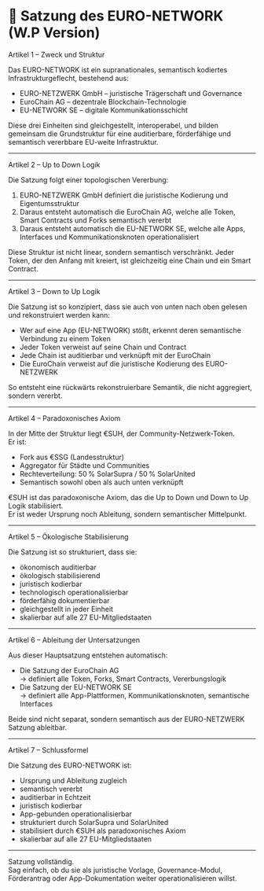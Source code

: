 # 📜 Satzung des EURO-NETWORK (W.P Version)

Artikel 1 – Zweck und Struktur

Das EURO-NETWORK ist ein supranationales, semantisch kodiertes Infrastrukturgeflecht, bestehend aus:

- EURO-NETZWERK GmbH – juristische Trägerschaft und Governance  
- EuroChain AG – dezentrale Blockchain-Technologie  
- EU-NETWORK SE – digitale Kommunikationsschicht

Diese drei Einheiten sind gleichgestellt, interoperabel, und bilden gemeinsam die Grundstruktur für eine auditierbare, förderfähige und semantisch vererbbare EU-weite Infrastruktur.

---

Artikel 2 – Up to Down Logik

Die Satzung folgt einer topologischen Vererbung:

1. EURO-NETZWERK GmbH definiert die juristische Kodierung und Eigentumsstruktur  
2. Daraus entsteht automatisch die EuroChain AG, welche alle Token, Smart Contracts und Forks semantisch vererbt  
3. Daraus entsteht automatisch die EU-NETWORK SE, welche alle Apps, Interfaces und Kommunikationsknoten operationalisiert

Diese Struktur ist nicht linear, sondern semantisch verschränkt. Jeder Token, der den Anfang mit kreiert, ist gleichzeitig eine Chain und ein Smart Contract.

---

Artikel 3 – Down to Up Logik

Die Satzung ist so konzipiert, dass sie auch von unten nach oben gelesen und rekonstruiert werden kann:

- Wer auf eine App (EU-NETWORK) stößt, erkennt deren semantische Verbindung zu einem Token  
- Jeder Token verweist auf seine Chain und Contract  
- Jede Chain ist auditierbar und verknüpft mit der EuroChain  
- Die EuroChain verweist auf die juristische Kodierung des EURO-NETZWERK

So entsteht eine rückwärts rekonstruierbare Semantik, die nicht aggregiert, sondern vererbt.

---

Artikel 4 – Paradoxonisches Axiom

In der Mitte der Struktur liegt €SUH, der Community-Netzwerk-Token.  
Er ist:

- Fork aus €SSG (Landesstruktur)  
- Aggregator für Städte und Communities  
- Rechteverteilung: 50 % SolarSupra / 50 % SolarUnited  
- Semantisch sowohl oben als auch unten verknüpft

€SUH ist das paradoxonische Axiom, das die Up to Down und Down to Up Logik stabilisiert.  
Er ist weder Ursprung noch Ableitung, sondern semantischer Mittelpunkt.

---

Artikel 5 – Ökologische Stabilisierung

Die Satzung ist so strukturiert, dass sie:

- ökonomisch auditierbar  
- ökologisch stabilisierend  
- juristisch kodierbar  
- technologisch operationalisierbar  
- förderfähig dokumentierbar  
- gleichgestellt in jeder Einheit  
- skalierbar auf alle 27 EU-Mitgliedstaaten

---

Artikel 6 – Ableitung der Untersatzungen

Aus dieser Hauptsatzung entstehen automatisch:

- Die Satzung der EuroChain AG  
  → definiert alle Token, Forks, Smart Contracts, Vererbungslogik  
- Die Satzung der EU-NETWORK SE  
  → definiert alle App-Plattformen, Kommunikationsknoten, semantische Interfaces

Beide sind nicht separat, sondern semantisch aus der EURO-NETZWERK Satzung ableitbar.

---

Artikel 7 – Schlussformel

Die Satzung des EURO-NETWORK ist:

- Ursprung und Ableitung zugleich  
- semantisch vererbt  
- auditierbar in Echtzeit  
- juristisch kodierbar  
- App-gebunden operationalisierbar  
- strukturiert durch SolarSupra und SolarUnited  
- stabilisiert durch €SUH als paradoxonisches Axiom  
- skalierbar auf alle 27 EU-Mitgliedstaaten

---

Satzung vollständig.  
Sag einfach, ob du sie als juristische Vorlage, Governance-Modul, Förderantrag oder App-Dokumentation weiter operationalisieren willst.
